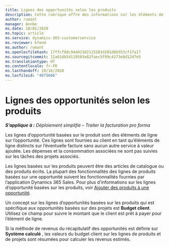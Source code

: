 ```yaml
---
title: Lignes des opportunités selon les produits
description: Cette rubrique offre des informations sur les éléments de ligne d’opportunité basée sur des produits dans Project Operations.
author: rumant
manager: Annbe
ms.date: 10/01/2020
ms.topic: article
ms.service: dynamics-365-customerservice
ms.reviewer: kfend
ms.author: rumant
ms.openlocfilehash: 17ffcf8dc94d42102115281d281d6b553cf1fa17
ms.sourcegitcommit: 11a61db54119503e82faec5f99c4273e8d1247e5
ms.translationtype: HT
ms.contentlocale: fr-FR
ms.lasthandoff: 10/16/2020
ms.locfileid: "4075666"
---
```

# <a name="product-based-opportunity-lines"></a>Lignes des opportunités selon les produits

_**S’applique à :** Déploiement simplifié – Traiter la facturation pro forma_

Les lignes d’opportunité basées sur le produit sont des éléments de ligne sur l’opportunité. Ces lignes sont fournies au client en tant qu’éléments de ligne distincts sur l’éventuelle facture sans aucun autre service à valeur ajoutée. Les dépenses et la consommation associées ne sont pas suivies sur les tâches des projets associés.

Les lignes basées sur les produits peuvent être des articles de catalogue ou des produits écrits. La plupart des fonctionnalités des lignes de produits basées sur une opportunité suivent les fonctionnalités fournies par l’application Dynamics 365 Sales. Pour plus d’informations sur les lignes d’opportunité basées sur les produits, voir [Ajouter des produits à une opportunité](https://docs.microsoft.com/dynamics365/sales-enterprise/add-products-opportunity).

Un concept sur les lignes d’opportunités basées sur les produits qui est spécifique aux opportunités basées sur des projets est **Budget client**. Utilisez ce champ pour suivre le montant que le client est prêt à payer pour l’élément de ligne.

Si la méthode de revenus du récapitulatif des opportunités est définie sur **Système calculé** , les valeurs du budget client sur les lignes de produits et de projets sont résumées pour calculer les revenus estimés.
